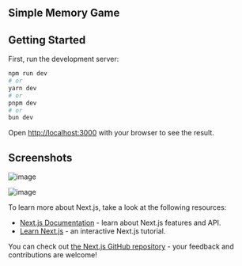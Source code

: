 ## Simple Memory Game

## Getting Started

First, run the development server:

```bash
npm run dev
# or
yarn dev
# or
pnpm dev
# or
bun dev
```

Open [http://localhost:3000](http://localhost:3000) with your browser to see the result.

## Screenshots
![image](https://github.com/reggiegunawan88/alphabet-memory-game/assets/44907916/abe53718-ab19-4bc8-9d09-415bee7b5b27)

![image](https://github.com/reggiegunawan88/alphabet-memory-game/assets/44907916/45ba4f9d-24bc-49fd-bffb-8d94331f8068)

To learn more about Next.js, take a look at the following resources:

- [Next.js Documentation](https://nextjs.org/docs) - learn about Next.js features and API.
- [Learn Next.js](https://nextjs.org/learn) - an interactive Next.js tutorial.

You can check out [the Next.js GitHub repository](https://github.com/vercel/next.js/) - your feedback and contributions are welcome!
